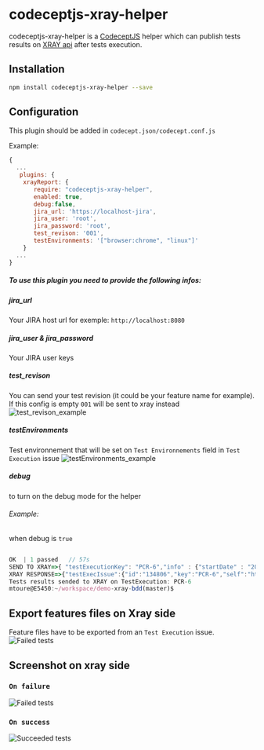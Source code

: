 # codeceptjs-xray-helper

codeceptjs-xray-helper is a [CodeceptJS](https://codecept.io/) helper which can publish tests results on [XRAY api](https://confluence.xpand-it.com/display/XRAYCLOUD/Import+Execution+Results+-+REST) after tests execution.

## Installation

```sh
npm install codeceptjs-xray-helper --save
```

## Configuration

This plugin should be added in `codecept.json/codecept.conf.js`

Example:

```js
{
  ...
   plugins: {
    xrayReport: {
       require: "codeceptjs-xray-helper",
       enabled: true,
       debug:false,
       jira_url: 'https://localhost-jira',
       jira_user: 'root',
       jira_password: 'root',
       test_revison: '001',
       testEnvironments: '["browser:chrome", "linux"]'
    }
  ...
}
```

##### To use this plugin you need to provide the following infos:

##### _jira_url_
Your JIRA host url for exemple: `http://localhost:8080`

##### _jira_user & jira_password_
Your JIRA user keys

##### _test_revison_
You can send your test revision (it could be your feature name for example).
If this config is empty `001` will be sent to xray instead
 ![test_revison_example](https://raw.githubusercontent.com/medtoure18/codeceptjs-xray-helper/master/doc/revision.jpeg)
 
 
##### _testEnvironments_
Test environnement that will be set on `Test Environnements` field in `Test Execution` issue
 ![testEnvironments_example](https://raw.githubusercontent.com/medtoure18/codeceptjs-xray-helper/master/doc/testEnvironnements.jpeg)

##### _debug_
 to turn on the debug mode for the helper
###### Example:
when debug is `true`

```js

OK  | 1 passed   // 57s
SEND TO XRAY=>{ "testExecutionKey": "PCR-6","info" : {"startDate" : "2020-07-08T15:41:10+02:00", "finishDate" :"2020-07-08T15:41:10+02:00","revision": "001","description" : "Results of test execution ", "testEnvironments": ["browser:chrome", "linux"]},"tests" : [{"testKey":"PCR-1","status":"PASS","comment" : "Successful execution" }]}
XRAY RESPONSE=>{"testExecIssue":{"id":"134806","key":"PCR-6","self":"https://localhost:8080/rest/api/2/issue/134806"},"testIssues":{"success":[{"id":"134801","key":"PCR-1","self":"https://localhost:8080/rest/api/2/issue/134801"}]}}
Tests results sended to XRAY on TestExecution: PCR-6
mtoure@E5450:~/workspace/demo-xray-bdd(master)$ 

```

## Export features files on Xray side
Feature files have to be exported from an `Test Execution` issue.
![Failed tests](https://raw.githubusercontent.com/medtoure18/codeceptjs-xray-helper/master/doc/export-execution.jpeg)


## Screenshot on xray side
### `On failure`

![Failed tests](https://raw.githubusercontent.com/medtoure18/codeceptjs-xray-helper/master/doc/result-ko.jpeg)

### `On success`
![Succeeded tests](https://raw.githubusercontent.com/medtoure18/codeceptjs-xray-helper/master/doc/result-ok.jpeg)

